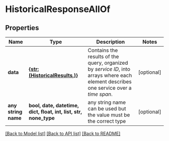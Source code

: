 # HistoricalResponseAllOf


## Properties
Name | Type | Description | Notes
------------ | ------------- | ------------- | -------------
**data** | [**{str: (HistoricalResults,)}**](HistoricalResults.md) | Contains the results of the query, organized by *service ID*, into arrays where each element describes one service over a *time span*. | [optional] 
**any string name** | **bool, date, datetime, dict, float, int, list, str, none_type** | any string name can be used but the value must be the correct type | [optional]

[[Back to Model list]](../README.md#documentation-for-models) [[Back to API list]](../README.md#documentation-for-api-endpoints) [[Back to README]](../README.md)



